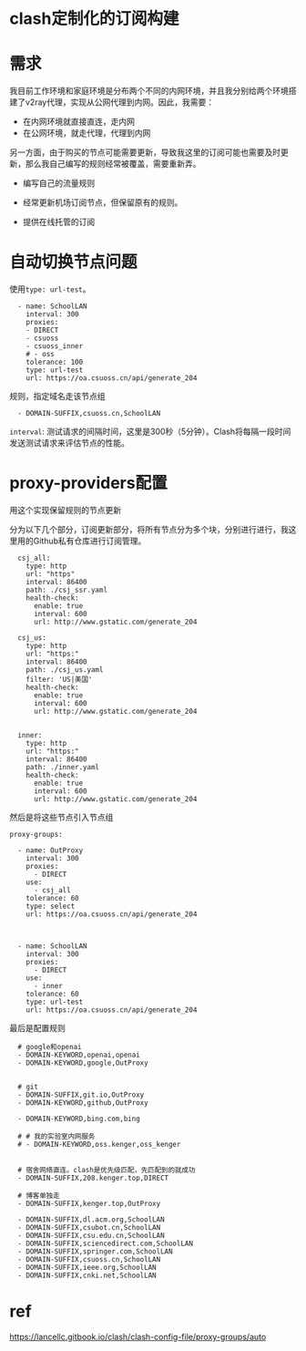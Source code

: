 # clash定制化的订阅构建


# 需求

我目前工作环境和家庭环境是分布两个不同的内网环境，并且我分别给两个环境搭建了v2ray代理，实现从公网代理到内网。因此，我需要：

- 在内网环境就直接直连，走内网
- 在公网环境，就走代理，代理到内网

另一方面，由于购买的节点可能需要更新，导致我这里的订阅可能也需要及时更新，那么我自己编写的规则经常被覆盖，需要重新弄。

- 编写自己的流量规则
- 经常更新机场订阅节点，但保留原有的规则。

- 提供在线托管的订阅



# 自动切换节点问题

使用`type: url-test`。

```
  - name: SchoolLAN
    interval: 300
    proxies:
    - DIRECT
    - csuoss
    - csuoss_inner
    # - oss
    tolerance: 100
    type: url-test
    url: https://oa.csuoss.cn/api/generate_204

```

规则，指定域名走该节点组

```
  - DOMAIN-SUFFIX,csuoss.cn,SchoolLAN
```

`interval`: 测试请求的间隔时间，这里是300秒（5分钟）。Clash将每隔一段时间发送测试请求来评估节点的性能。





# proxy-providers配置

用这个实现保留规则的节点更新

分为以下几个部分，订阅更新部分，将所有节点分为多个块，分别进行进行，我这里用的Github私有仓库进行订阅管理。

```
  csj_all:
    type: http
    url: "https"
    interval: 86400
    path: ./csj_ssr.yaml
    health-check:
      enable: true
      interval: 600
      url: http://www.gstatic.com/generate_204

  csj_us:
    type: http
    url: "https:"
    interval: 86400
    path: ./csj_us.yaml
    filter: 'US|美国'
    health-check:
      enable: true
      interval: 600
      url: http://www.gstatic.com/generate_204


  inner:
    type: http
    url: "https:"
    interval: 86400
    path: ./inner.yaml
    health-check:
      enable: true
      interval: 600
      url: http://www.gstatic.com/generate_204
```

然后是将这些节点引入节点组

```
proxy-groups:

  - name: OutProxy
    interval: 300
    proxies:
      - DIRECT
    use:
      - csj_all
    tolerance: 60
    type: select
    url: https://oa.csuoss.cn/api/generate_204



  - name: SchoolLAN
    interval: 300
    proxies:
      - DIRECT
    use:
      - inner
    tolerance: 60
    type: url-test
    url: https://oa.csuoss.cn/api/generate_204

```

最后是配置规则

```
  # google和openai
  - DOMAIN-KEYWORD,openai,openai
  - DOMAIN-KEYWORD,google,OutProxy


  # git
  - DOMAIN-SUFFIX,git.io,OutProxy
  - DOMAIN-KEYWORD,github,OutProxy

  - DOMAIN-KEYWORD,bing.com,bing

  # # 我的实验室内网服务
  # - DOMAIN-KEYWORD,oss.kenger,oss_kenger


  # 宿舍网络直连。clash是优先级匹配，先匹配到的就成功
  - DOMAIN-SUFFIX,208.kenger.top,DIRECT

  # 博客单独走
  - DOMAIN-SUFFIX,kenger.top,OutProxy

  - DOMAIN-SUFFIX,dl.acm.org,SchoolLAN
  - DOMAIN-SUFFIX,csubot.cn,SchoolLAN
  - DOMAIN-SUFFIX,csu.edu.cn,SchoolLAN
  - DOMAIN-SUFFIX,sciencedirect.com,SchoolLAN
  - DOMAIN-SUFFIX,springer.com,SchoolLAN
  - DOMAIN-SUFFIX,csuoss.cn,SchoolLAN
  - DOMAIN-SUFFIX,ieee.org,SchoolLAN
  - DOMAIN-SUFFIX,cnki.net,SchoolLAN

```













# ref

https://lancellc.gitbook.io/clash/clash-config-file/proxy-groups/auto



